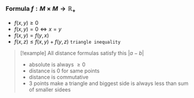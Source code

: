 ### Formula $f:M\times M\rightarrow \mathbb{R}_+$
- $f(x,y)\geq0$
- $f(x,y)=0\Leftrightarrow x=y$
- $f(x,y)=f(y,x)$
- $f(x,z)\leq f(x,y)+f(y,z)$ `triangle inequality`
> [!example] All distance formulas satisfy this $|a-b|$
> - absolute is always $\geq0$
> - distance is $0$ for same points
> - distance is commutative
> - 3 points make a triangle and biggest side 
>   is always less than sum of smaller sidees
